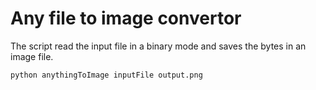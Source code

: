 # Any file to image convertor
The script read the input file in a binary mode and saves the bytes in an image file.

```
python anythingToImage inputFile output.png
```
